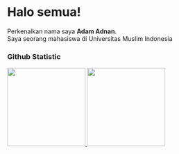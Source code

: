 # Halo semua!

Perkenalkan nama saya **Adam Adnan**.<br>
Saya seorang mahasiswa di Universitas Muslim Indonesia

### Github Statistic
<p align="left">
<a href="https://github.com/AdamAdnan">
    <img height="180em" src="https://github-readme-stats-eight-theta.vercel.app/api?username=AdamAdnan&show_icons=true&theme=algolia&include_all_commits=true&count_private=true"/>
    <img height="180em" src="https://github-readme-stats-eight-theta.vercel.app/api/top-langs/?username=AdamAdnan&layout=compact&theme=algolia"/>
</a>
</p>
